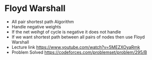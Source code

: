 # Floyd Warshall
- All pair shortest path Algorithm
- Handle negative weights
- If the net weihgt of cycle is negative it does not handle
- If we want shortest path between all pairs of nodes then use Floyd Warshall
- Lecture link
  https://www.youtube.com/watch?v=5MEZXOyaRmk
- Problem Solved
   https://codeforces.com/problemset/problem/295/B
